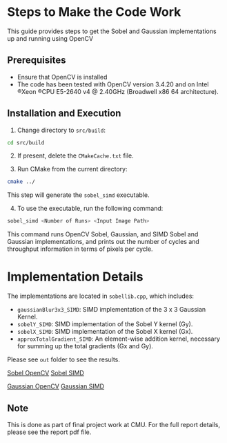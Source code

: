 # Steps to Make the Code Work

This guide provides steps to get the Sobel and Gaussian implementations up and running using OpenCV

## Prerequisites

- Ensure that OpenCV is installed
- The code has been tested with OpenCV version 3.4.20 and on Intel ®Xeon ®CPU E5-2640 v4 @ 2.40GHz (Broadwell x86 64 architecture).

## Installation and Execution

1. Change directory to `src/build`:

```sh
cd src/build
```

2. If present, delete the `CMakeCache.txt` file.

3. Run CMake from the current directory:

```sh
cmake ../
```

This step will generate the `sobel_simd` executable.

4. To use the executable, run the following command:

```sh
sobel_simd <Number of Runs> <Input Image Path>
```

This command runs OpenCV Sobel, Gaussian, and SIMD Sobel and Gaussian implementations, and prints out the number of cycles and throughput information in terms of pixels per cycle.

# Implementation Details

The implementations are located in `sobellib.cpp`, which includes:

- `gaussianBlur3x3_SIMD`: SIMD implementation of the 3 x 3 Gaussian Kernel.
- `sobelY_SIMD`: SIMD implementation of the Sobel Y kernel (Gy).
- `sobelX_SIMD`: SIMD implementation of the Sobel X kernel (Gx).
- `approxTotalGradient_SIMD`: An element-wise addition kernel, necessary for summing up the total gradients (Gx and Gy).

Please see `out` folder to see the results.

[Sobel OpenCV](/src/out/sobel_opencv.png)
[Sobel SIMD](/src/out/sobel_simd.png)

[Gaussian OpenCV](/src/out/gaussian_opencv.png)
[Gaussian SIMD](/src/out/gaussian_simd.png)

## Note

This is done as part of final project work at CMU. For the full report details, please see the report pdf file.
